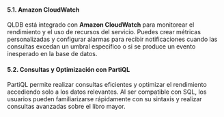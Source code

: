 #### 5.1. **Amazon CloudWatch**

QLDB está integrado con **Amazon CloudWatch** para monitorear el rendimiento y el uso de recursos del servicio. Puedes crear métricas personalizadas y configurar alarmas para recibir notificaciones cuando las consultas excedan un umbral específico o si se produce un evento inesperado en la base de datos.

#### 5.2. **Consultas y Optimización con PartiQL**

PartiQL permite realizar consultas eficientes y optimizar el rendimiento accediendo solo a los datos relevantes. Al ser compatible con SQL, los usuarios pueden familiarizarse rápidamente con su sintaxis y realizar consultas avanzadas sobre el libro mayor.